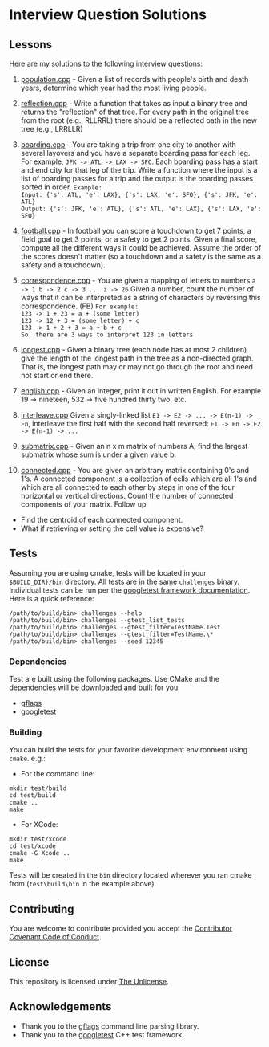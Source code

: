 # Interview Question Solutions

## Lessons

Here are my solutions to the following interview questions:

1. [population.cpp](src/population.cpp) - Given a list of records with people's birth and death years, determine which year had the most living people.

2. [reflection.cpp](src/reflection.cpp) - Write a function that takes as input a binary tree and returns the "reflection" of that tree. For every path in the original tree from the root (e.g., RLLRRL) there should be a reflected path in the new tree (e.g., LRRLLR)

3. [boarding.cpp](src/boarding.cpp) - You are taking a trip from one city to another with several layovers and you have a separate boarding pass for each leg. For example, `JFK -> ATL -> LAX -> SFO`. Each boarding pass has a start and end city for that leg of the trip. Write a function where the input is a list of boarding passes for a trip and the output is the boarding passes sorted in order.
   `Example:`  
   `Input: {'s': ATL, 'e': LAX}, {'s': LAX, 'e': SFO}, {'s': JFK, 'e': ATL}`  
   `Output: {'s': JFK, 'e': ATL}, {'s': ATL, 'e': LAX}, {'s': LAX, 'e': SFO}`

4. [football.cpp](src/football.cpp) - In football you can score a touchdown to get 7 points, a field goal to get 3 points, or a safety to get 2 points. Given a final score, compute all the different ways it could be achieved. Assume the order of the scores doesn't matter (so a touchdown and a safety is the same as a safety and a touchdown).

5. [correspondence.cpp](src/correspondence.cpp) - You are given a mapping of letters to numbers `a -> 1 b -> 2 c -> 3 ... z -> 26` Given a number, count the number of ways that it can be interpreted as a string of characters by reversing this correspondence. (FB)
   `For example:`  
   `123 -> 1 + 23 = a + (some letter)`  
   `123 -> 12 + 3 = (some letter) + c`  
   `123 -> 1 + 2 + 3 = a + b + c`  
   `So, there are 3 ways to interpret 123 in letters`

6. [longest.cpp](src/longest.cpp) - Given a binary tree (each node has at most 2 children) give the length of the longest path in the tree as a non-directed graph. That is, the longest path may or may not go through the root and need not start or end there.

7. [english.cpp](src/english.cpp) - Given an integer, print it out in written English. For example 19 -> nineteen, 532 -> five hundred thirty two, etc.

8. [interleave.cpp](src/interleave.cpp) Given a singly-linked list `E1 -> E2 -> ... -> E(n-1) -> En`, interleave the first half with the second half reversed: `E1 -> En -> E2 -> E(n-1) -> ...`

9. [submatrix.cpp](src/submatrix.cpp) - Given an n x m matrix of numbers A, find the largest submatrix whose sum is under a given value b.

10. [connected.cpp](src/connected.cpp) - You are given an arbitrary matrix containing 0's and 1's. A connected component is a collection of cells which are all 1's and which are all connected to each other by steps in one of the four horizontal or vertical directions. Count the number of connected components of your matrix. Follow up:

- Find the centroid of each connected component.
- What if retrieving or setting the cell value is expensive?

## Tests

Assuming you are using cmake, tests will be located in your `$BUILD_DIR}/bin` directory. All tests are in the same `challenges` binary. Individual tests can be run per the [googletest framework documentation](https://github.com/google/googletest/blob/master/googletest/docs/advanced.md#running-test-programs-advanced-options). Here is a quick reference:

```
/path/to/build/bin> challenges --help
/path/to/build/bin> challenges --gtest_list_tests
/path/to/build/bin> challenges --gtest_filter=TestName.Test
/path/to/build/bin> challenges --gtest_filter=TestName.\*
/path/to/build/bin> challenges --seed 12345
```

### Dependencies

Test are built using the following packages. Use CMake and the dependencies will be downloaded and built for you.

- [gflags](https://gflags.github.io/gflags/)
- [googletest](https://github.com/google/googletest)

### Building

You can build the tests for your favorite development environment using `cmake`. e.g.:

- For the command line:

```shell
mkdir test/build
cd test/build
cmake ..
make
```

- For XCode:

```shell
mkdir test/xcode
cd test/xcode
cmake -G Xcode ..
make
```

Tests will be created in the `bin` directory located wherever you ran cmake from (`test\build\bin` in the example above).

## Contributing

You are welcome to contribute provided you accept the [Contributor Covenant Code of Conduct](CONTRIBUTING.md).

## License

This repository is licensed under [The Unlicense](LICENSE.md).

## Acknowledgements

- Thank you to the [gflags](https://gflags.github.io/gflags/) command line parsing library.
- Thank you to the [googletest](https://github.com/google/googletest) C++ test framework.
